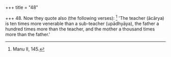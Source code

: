 +++
title = "48"

+++
48. Now they quote also (the following verses): [^35]  'The teacher (ācārya) is ten times more venerable than a sub-teacher (upādhyāya), the father a hundred times more than the teacher, and the mother a thousand times more than the father.'


[^35]:  Manu II, 145.
